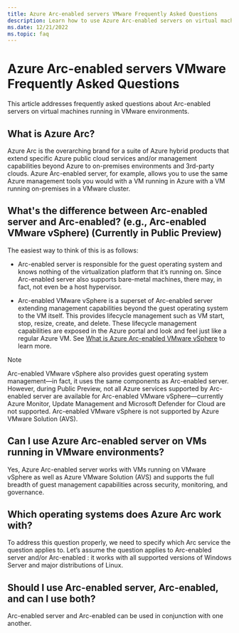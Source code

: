 ```yaml
---
title: Azure Arc-enabled servers VMware Frequently Asked Questions
description: Learn how to use Azure Arc-enabled servers on virtual machines running in VMware environments.
ms.date: 12/21/2022
ms.topic: faq
---
```


# Azure Arc-enabled servers VMware Frequently Asked Questions

This article addresses frequently asked questions about Arc-enabled servers on virtual machines running in VMware environments.

## What is Azure Arc?

Azure Arc is the overarching brand for a suite of Azure hybrid products that extend specific Azure public cloud services and/or management capabilities beyond Azure to on-premises environments and 3rd-party clouds. Azure Arc-enabled server, for example, allows you to use the same Azure management tools you would with a VM running in Azure with a VM running on-premises in a VMware cluster. 

## What's the difference between Arc-enabled server and Arc-enabled<hypervisor>? (e.g., Arc-enabled VMware vSphere) (Currently in Public Preview)

The easiest way to think of this is as follows:

- Arc-enabled server is responsible for the guest operating system and knows nothing of the virtualization platform that it’s running on. Since Arc-enabled server also supports bare-metal machines, there may, in fact, not even be a host hypervisor. 

- Arc-enabled VMware vSphere is a superset of Arc-enabled server extending management capabilities beyond the guest operating system to the VM itself. This provides lifecycle management such as VM start, stop, resize, create, and delete. These lifecycle management capabilities are exposed in the Azure portal and look and feel just like a regular Azure VM. See [What is Azure Arc-enabled VMware vSphere](/azure/azure-arc/vmware-vsphere/overview.md) to learn more.  

> [!NOTE]
> Arc-enabled VMware vSphere also provides guest operating system management—in fact, it uses the same components as Arc-enabled server. However, during Public Preview, not all Azure services supported by Arc-enabled server are available for Arc-enabled VMware vSphere—currently Azure Monitor, Update Management and Microsoft Defender for Cloud are not supported. Arc-enabled VMware vSphere is not supported by Azure VMware Solution (AVS). 
> 

## Can I use Azure Arc-enabled server on VMs running in VMware environments?

Yes, Azure Arc-enabled server works with VMs running on VMware vSphere as well as Azure VMware Solution (AVS) and supports the full breadth of guest management capabilities across security, monitoring, and governance.  

## Which operating systems does Azure Arc work with?

To address this question properly, we need to specify which Arc service the question applies to. Let’s assume the question applies to Arc-enabled server and/or Arc-enabled <hypervisor>: it works with all supported versions of Windows Server and major distributions of Linux. 

## Should I use Arc-enabled server, Arc-enabled<hypervisor>, and can I use both?

Arc-enabled server and Arc-enabled<hypervisor> can be used in conjunction with one another.


